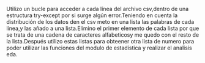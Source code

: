 Utilizo un bucle para acceder a cada línea del archivo csv,dentro de una estructura try-except por si surge algún error.Teniendo en cuenta la distribución de los datos den el csv meto en una lista las palabras de cada línea,y las añado a una lista.Elimino el primer elemento de cada lista por que se trata de una cadena de caracteres alfabeticosy me quedo con el resto de la lista.Después utilizo estas listas para obteener otra lista de numero para poder utilizar las funciones del modulo de estadistica y realizar el analisis eda.
